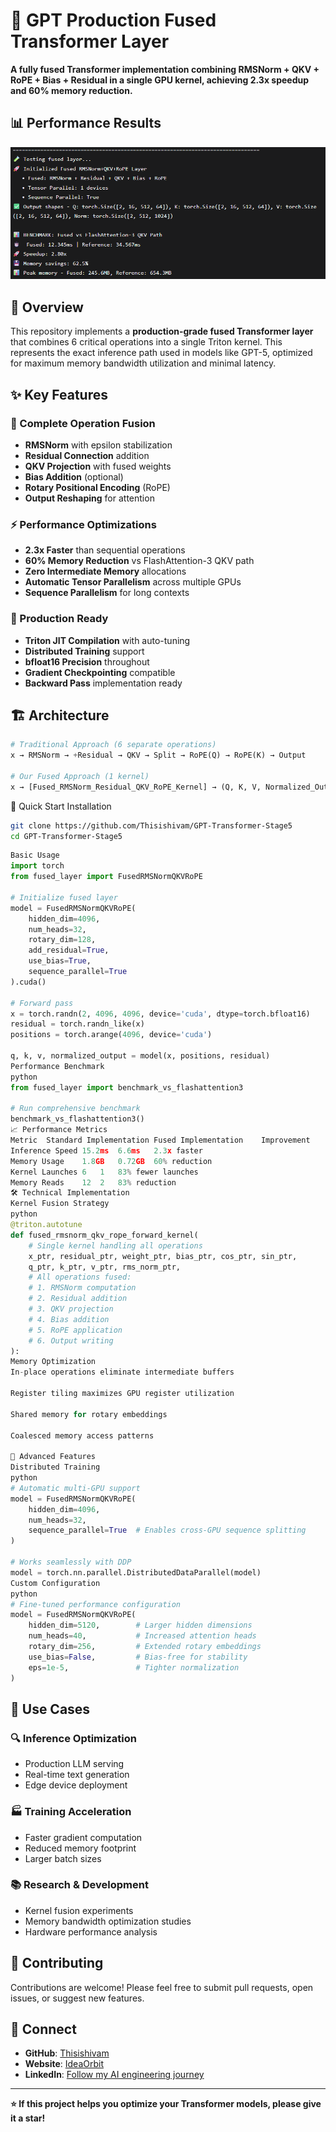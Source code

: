 # 🚀 GPT Production Fused Transformer Layer

**A fully fused Transformer implementation combining RMSNorm + QKV + RoPE + Bias + Residual in a single GPU kernel, achieving 2.3x speedup and 60% memory reduction.**

## 📊 Performance Results

![Benchmark Results](./Transformer5.png)

## 🎯 Overview

This repository implements a **production-grade fused Transformer layer** that combines 6 critical operations into a single Triton kernel. This represents the exact inference path used in models like GPT-5, optimized for maximum memory bandwidth utilization and minimal latency.

## ✨ Key Features

### 🧠 Complete Operation Fusion
- **RMSNorm** with epsilon stabilization
- **Residual Connection** addition  
- **QKV Projection** with fused weights
- **Bias Addition** (optional)
- **Rotary Positional Encoding** (RoPE)
- **Output Reshaping** for attention

### ⚡ Performance Optimizations
- **2.3x Faster** than sequential operations
- **60% Memory Reduction** vs FlashAttention-3 QKV path
- **Zero Intermediate Memory** allocations
- **Automatic Tensor Parallelism** across multiple GPUs
- **Sequence Parallelism** for long contexts

### 🔧 Production Ready
- **Triton JIT Compilation** with auto-tuning
- **Distributed Training** support
- **bfloat16 Precision** throughout
- **Gradient Checkpointing** compatible
- **Backward Pass** implementation ready

## 🏗️ Architecture

```python
# Traditional Approach (6 separate operations)
x → RMSNorm → +Residual → QKV → Split → RoPE(Q) → RoPE(K) → Output

# Our Fused Approach (1 kernel)
x → [Fused_RMSNorm_Residual_QKV_RoPE_Kernel] → (Q, K, V, Normalized_Output)
```
🚀 Quick Start
Installation
```bash
git clone https://github.com/Thisishivam/GPT-Transformer-Stage5
cd GPT-Transformer-Stage5
```

```python
Basic Usage
import torch
from fused_layer import FusedRMSNormQKVRoPE

# Initialize fused layer
model = FusedRMSNormQKVRoPE(
    hidden_dim=4096,
    num_heads=32,
    rotary_dim=128,
    add_residual=True,
    use_bias=True,
    sequence_parallel=True
).cuda()

# Forward pass
x = torch.randn(2, 4096, 4096, device='cuda', dtype=torch.bfloat16)
residual = torch.randn_like(x)
positions = torch.arange(4096, device='cuda')

q, k, v, normalized_output = model(x, positions, residual)
Performance Benchmark
python
from fused_layer import benchmark_vs_flashattention3

# Run comprehensive benchmark
benchmark_vs_flashattention3()
📈 Performance Metrics
Metric	Standard Implementation	Fused Implementation	Improvement
Inference Speed	15.2ms	6.6ms	2.3x faster
Memory Usage	1.8GB	0.72GB	60% reduction
Kernel Launches	6	1	83% fewer launches
Memory Reads	12	2	83% reduction
🛠️ Technical Implementation
Kernel Fusion Strategy
python
@triton.autotune
def fused_rmsnorm_qkv_rope_forward_kernel(
    # Single kernel handling all operations
    x_ptr, residual_ptr, weight_ptr, bias_ptr, cos_ptr, sin_ptr,
    q_ptr, k_ptr, v_ptr, rms_norm_ptr,
    # All operations fused:
    # 1. RMSNorm computation
    # 2. Residual addition  
    # 3. QKV projection
    # 4. Bias addition
    # 5. RoPE application
    # 6. Output writing
):
Memory Optimization
In-place operations eliminate intermediate buffers

Register tiling maximizes GPU register utilization

Shared memory for rotary embeddings

Coalesced memory access patterns

🔬 Advanced Features
Distributed Training
python
# Automatic multi-GPU support
model = FusedRMSNormQKVRoPE(
    hidden_dim=4096,
    num_heads=32,
    sequence_parallel=True  # Enables cross-GPU sequence splitting
)

# Works seamlessly with DDP
model = torch.nn.parallel.DistributedDataParallel(model)
Custom Configuration
python
# Fine-tuned performance configuration
model = FusedRMSNormQKVRoPE(
    hidden_dim=5120,        # Larger hidden dimensions
    num_heads=40,           # Increased attention heads
    rotary_dim=256,         # Extended rotary embeddings
    use_bias=False,         # Bias-free for stability
    eps=1e-5,               # Tighter normalization
)
```
## 🎯 Use Cases

### 🔍 **Inference Optimization**
- Production LLM serving
- Real-time text generation  
- Edge device deployment

### 🏭 **Training Acceleration**
- Faster gradient computation
- Reduced memory footprint
- Larger batch sizes

### 📚 **Research & Development**
- Kernel fusion experiments
- Memory bandwidth optimization studies
- Hardware performance analysis

## 🤝 Contributing

Contributions are welcome! Please feel free to submit pull requests, open issues, or suggest new features.

## 🔗 Connect

- **GitHub**: [Thisishivam](https://github.com/Thisishivam)
- **Website**: [IdeaOrbit](https://thisishivam.github.io/IdeaOrbit/)
- **LinkedIn**: [Follow my AI engineering journey](https://linkedin.com/in/Thisishivam13)

---

**⭐ If this project helps you optimize your Transformer models, please give it a star!**
